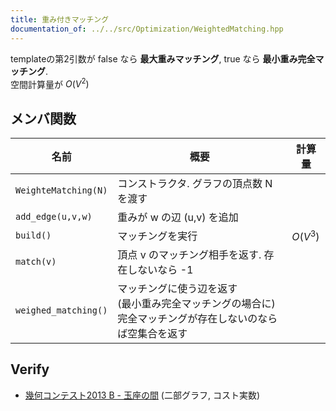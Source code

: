 ```yaml
---
title: 重み付きマッチング
documentation_of: ../../src/Optimization/WeightedMatching.hpp
---
```


templateの第2引数が false なら **最大重みマッチング**, true なら **最小重み完全マッチング**. \
空間計算量が $O(V^2)$

## メンバ関数

| 名前                 | 概要                                                                                                         | 計算量             |
| -------------------- | ------------------------------------------------------------------------------------------------------------ | ------------------ |
| `WeighteMatching(N)` | コンストラクタ. グラフの頂点数 N を渡す                                                                      |                    |
| `add_edge(u,v,w)`    | 重みが w の辺 (u,v) を追加                                                                                   |                    |
| `build()`            | マッチングを実行                                                                                             | $O(V^3)$ |
| `match(v)`           | 頂点 v のマッチング相手を返す. 存在しないなら -1                                                             |                    |
| `weighed_matching()` | マッチングに使う辺を返す <br> (最小重み完全マッチングの場合に)完全マッチングが存在しないのならば空集合を返す |                    |


## Verify

- [幾何コンテスト2013 B - 玉座の間](https://atcoder.jp/contests/geocon2013/tasks/geocon2013_b) (二部グラフ, コスト実数)